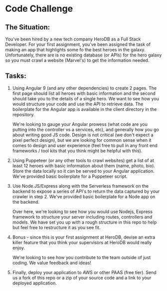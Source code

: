 # Code Challenge

## The Situation:
You've been hired by a new tech company HeroDB as a Full Stack Developer. For your first assignment, you've been assigned the task of making an app that highlights some fo the best heroes in the galaxy.  Unfortunately, there are is no existing database (or APIs) for the hero galaxy so you must crawl a website (Marvel's) to get the information needed.

## Tasks:
1. Using Angular 9 (and any other dependencies) to create 2 pages. The first page should list all heroes with basic information and the second should take you to the details of a single hero. We want to see how you would structure your code and use the API to retrieve data. The boilerplate for the Angular app is available in the client directory in the repository.

    We're looking to gauge your Angular prowess (what code are you putting into the controller vs a services, etc), and generally how you go about writing good JS code. Design is not critical (we don't expect a pixel perfect design), but we are looking for common sense when it comes to design and user experience (feel free to pull in any front end frameworks / tool kits that you think might be helpful with this).  

2. Using Puppeteer (or any other tools to crawl websites) get a list of at least 12 heroes with basic information about them (name, photo, bio).  Store the data locally so it can be served to your Angular application. We've provided basic boilerplate for a Puppeteer script.

3. Use Node.JS/Express along with the Serverless framework on the backend to expose a series of API's to return the data captured by your crawler in step 2. We've provided basic boilerplate for a Node app on the backend.

    Over here, we're looking to see how you would use Nodejs, Express framework to structure your server including routes, controllers and models.  We have set you up with a rough structure in this repo to help but feel free to restructure it as you see fit.

4. Bonus - since this is your first assignment at HeroDB, devise an extra killer feature that you think your supervisors at HeroDB would really enjoy.

    We're looking to see how you contribute to the team outside of just coding. We value feedback and ideas!

5. Finally, deploy your application to AWS or other PAAS (free tier).  Send us a fork of this repo or a zip of your source code and a link to your deployed application.